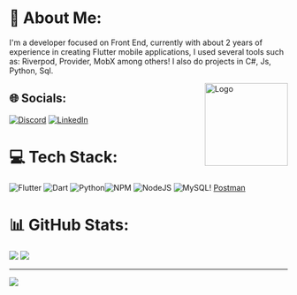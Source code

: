 
# 💫 About Me:

I'm a developer focused on Front End, currently with about 2 years of experience in creating Flutter mobile applications, I used several tools such as: Riverpod, Provider, MobX among others! I also do projects in C#, Js, Python, Sql.

<img align="right" src="https://media.discordapp.net/attachments/1088896097977651321/1111374763739328573/logo.png?width=468&height=468" alt="Logo" width=150 height=150>

## 🌐 Socials:
[![Discord](https://img.shields.io/badge/Discord-%237289DA.svg?logo=discord&logoColor=white)](https://discord.gg/https://discord.com/users/433742288150200331) [![LinkedIn](https://img.shields.io/badge/LinkedIn-%230077B5.svg?logo=linkedin&logoColor=white)](https://linkedin.com/in/miguel-calmater-92b41a250) 

# 💻 Tech Stack:
![Flutter](https://img.shields.io/badge/Flutter-%2302569B.svg?style=for-the-badge&logo=Flutter&logoColor=white) ![Dart](https://img.shields.io/badge/dart-%230175C2.svg?style=for-the-badge&logo=dart&logoColor=white) ![Python](https://img.shields.io/badge/python-3670A0?style=for-the-badge&logo=python&logoColor=ffdd54)![NPM](https://img.shields.io/badge/NPM-%23000000.svg?style=for-the-badge&logo=npm&logoColor=white) ![NodeJS](https://img.shields.io/badge/node.js-6DA55F?style=for-the-badge&logo=node.js&logoColor=white) ![MySQL](https://img.shields.io/badge/mysql-%2300f.svg?style=for-the-badge&logo=mysql&logoColor=white)! [Postman](https://img.shields.io/badge/Postman-FF6C37?style=for-the-badge&logo=postman&logoColor=white)
# 📊 GitHub Stats:

![](https://github-readme-stats.vercel.app/api?username=tekboxs&theme=highcontrast&hide_border=true&include_all_commits=true&count_private=true)   ![](https://github-readme-stats.vercel.app/api/top-langs/?username=tekboxs&theme=highcontrast&hide_border=true&include_all_commits=true&count_private=true&layout=compact)

---
[![](https://visitcount.itsvg.in/api?id=tekboxs&icon=7&color=0)](https://visitcount.itsvg.in)

<!-- Proudly created with GPRM ( https://gprm.itsvg.in ) -->
